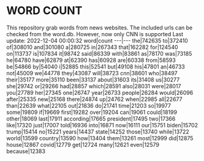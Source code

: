 # WORD COUNT
This repository grab words from news websites. The included urls can be checked from the word.db.
However, now only CNN is supported
Last update: 2022-12-04 00:00:32
word|count
---|---
the|742635
to|372410
of|308010
and|301080
a|280725
in|267343
that|162282
for|124540
on|113737
is|107834
it|98742
said|86339
with|83861
as|78170
was|73185
he|64780
have|62879
at|62390
has|60928
are|60338
from|58593
be|54866
by|54040
i|52885
this|52541
but|49108
his|47801
an|46733
not|45009
we|44778
they|43087
will|38723
cnn|38601
who|38497
their|35177
more|35110
been|33137
about|31603
its|31408
us|30277
she|29742
or|29266
had|28857
which|28591
also|28031
were|28017
you|27789
her|27345
one|26747
year|26733
people|26284
would|26096
after|25335
new|25168
there|24874
up|24762
when|22985
all|22677
than|22639
what|22105
out|21836
do|21741
time|21203
so|19977
some|19809
if|19669
first|19282
over|19204
can|19061
could|18199
other|18069
last|17911
according|17665
president|17495
two|17366
like|17320
just|17007
told|16936
into|16871
now|16111
our|15751
biden|15702
trump|15414
no|15221
years|14437
state|14252
those|13740
while|13722
world|13599
country|13590
how|13404
them|13261
most|12999
did|12875
house|12867
covid|12779
get|12724
many|12621
even|12579
because|12383
